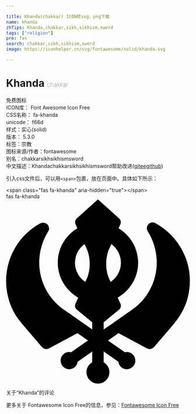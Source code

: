 ```yaml
---

title: Khanda(chakkar) ICON转svg、png下载
name: khanda
zhTips: Khanda,chakkar,sikh,sikhism,sword
tags: ["religion"]
pre: fas
search: chakkar,sikh,sikhism,sword
image: https://iconhelper.cn/svg/fontawesome/solid/khanda.svg

---
```


# Khanda  <small style="font-size: 60%;font-weight: 100">chakkar</small>


<div class="detail-page">
<p>
<span><span class="badge-success badge">免费图标</span> </span>
<br/>
<span>
ICON库：
<span class="badge-secondary badge">Font Awesome Icon Free</span> 
</span>
<br/>
<span>
CSS名称：
<span class="badge-secondary badge">fa-khanda</span> 
</span>
<br/>
<span>
unicode：
<span class="badge-secondary badge">f66d</span> 
<copy-btn content='f66d' btn-title=""></copy-btn>
<copy-btn :content='String.fromCodePoint(parseInt("f66d", 16))' btn-title="复制U"></copy-btn>
</span><br/><span>样式：<span class="badge-light badge">实心(solid)</span></span>
<br/>
<span>
版本：
<span class="badge-secondary badge">5.3.0</span> 
</span><br/><span>标签：<span class="badge-light badge"><router-link to="/tags/religion.html">宗教</router-link></span></span>
<br/>
<span>图标来源/作者：<span class="badge-light badge">fontawesome</span></span> 
<br/>
<span>别名：<span class="badge-light badge">chakkar</span><span class="badge-light badge">sikh</span><span class="badge-light badge">sikhism</span><span class="badge-light badge">sword</span></span><br/><span class="zh-detail">中文描述：<span class="badge-primary badge">Khanda</span><span class="badge-primary badge">chakkar</span><span class="badge-primary badge">sikh</span><span class="badge-primary badge">sikhism</span><span class="badge-primary badge">sword</span><span class="help-link"><span>帮助改进</span>(<a href="https://gitee.com/liuwave/icon-helper/edit/master/json/fontawesome/solid/khanda.json" target="_blank" rel="noopener noreferrer">gitee</a><a href="https://github.com/liuwave/icon-helper/edit/master/json/fontawesome/solid/khanda.json" target="_blank" rel="noopener noreferrer">github</a></span>)</span><br/>
</p>
</div>
<div class="alert alert-dark">
  <i class="fas fa-khanda fa-xs"></i>
  <i class="fas fa-khanda fa-sm"></i>
  <i class="fas fa-khanda fa-lg"></i>
  <i class="fas fa-khanda fa-2x"></i>
  <i class="fas fa-khanda fa-3x"></i>
  <i class="fas fa-khanda fa-5x"></i>
  <i class="fas fa-khanda fa-7x"></i>
</div>
<div>
  <p>引入css文件后，可以用<code>&lt;span&gt;</code>包裹，放在页面中。具体如下所示：    
  </p>
  <div class="alert alert-primary" style="font-size: 14px">
    &lt;span class="fas fa-khanda" aria-hidden="true"&gt;&lt;/span&gt;
    <copy-btn content='<span class="fas fa-khanda" aria-hidden="true"></span>'></copy-btn>
  </div>
  <div class="alert alert-secondary">
    <i class="fas fa-khanda"
    style="font-size: 24px"
    aria-hidden="true"></i> fas fa-khanda
    <copy-btn content="fas fa-khanda" btn-title="复制图标名称"></copy-btn>
  </div>
</div>
<div id="svg" class="svg-wrap">
<svg xmlns="http://www.w3.org/2000/svg" viewBox="0 0 512 512"><path d="M415.81 66c-6.37-3.5-14.37-2.33-19.36 3.02a15.974 15.974 0 0 0-1.91 19.52c16.49 26.16 25.2 56.39 25.2 87.41-.19 53.25-26.77 102.69-71.27 132.41l-76.63 53.35v-20.1l44.05-36.09c3.92-4.2 5-10.09 2.81-15.28L310.85 273c33.84-19.26 56.94-55.25 56.94-96.99 0-40.79-22.02-76.13-54.59-95.71l5.22-11.44c2.34-5.53.93-11.83-3.57-16.04L255.86 0l-58.99 52.81c-4.5 4.21-5.9 10.51-3.57 16.04l5.22 11.44c-32.57 19.58-54.59 54.93-54.59 95.72 0 41.75 23.09 77.73 56.94 96.99l-7.85 17.24c-2.19 5.18-1.1 11.07 2.81 15.28l44.05 36.09v19.9l-76.59-53.33C119.02 278.62 92.44 229.19 92.26 176c0-31.08 8.71-61.31 25.2-87.47 3.87-6.16 2.4-13.77-2.59-19.08-5-5.34-13.68-6.2-20.02-2.7C16.32 109.6-22.3 205.3 13.36 295.99c7.07 17.99 17.89 34.38 30.46 49.06l55.97 65.36c4.87 5.69 13.04 7.24 19.65 3.72l79.35-42.23L228 392.23l-47.08 32.78c-1.67-.37-3.23-1.01-5.01-1.01-13.25 0-23.99 10.74-23.99 24 0 13.25 10.74 24 23.99 24 12.1 0 21.69-9.11 23.33-20.76l40.63-28.28v29.95c-9.39 5.57-15.99 15.38-15.99 27.1 0 17.67 14.32 32 31.98 32s31.98-14.33 31.98-32c0-11.71-6.61-21.52-15.99-27.1v-30.15l40.91 28.48C314.41 462.89 324 472 336.09 472c13.25 0 23.99-10.75 23.99-24 0-13.26-10.74-24-23.99-24-1.78 0-3.34.64-5.01 1.01L284 392.23l29.21-20.34 79.35 42.23c6.61 3.52 14.78 1.97 19.65-3.71l52.51-61.31c18.87-22.02 34-47.5 41.25-75.59 21.62-83.66-16.45-167.27-90.16-207.51zm-95.99 110c0 22.3-11.49 41.92-28.83 53.38l-5.65-12.41c-8.75-24.52-8.75-51.04 0-75.56l7.83-17.18c16.07 11.65 26.65 30.45 26.65 51.77zm-127.93 0c0-21.32 10.58-40.12 26.66-51.76l7.83 17.18c8.75 24.52 8.75 51.03 0 75.56l-5.65 12.41c-17.34-11.46-28.84-31.09-28.84-53.39z"/></svg>
</div>
<detail full-name='fa-khanda'></detail>

<Vssue title="关于“Khanda”的评论" >关于“Khanda”的评论</Vssue>
    
<div><p>更多关于  Fontawesome Icon Free的信息，参见：<a target="_blank" href="https://iconhelper.cn/fontawesome.html">Fontawesome Icon Free</a>
</p></div>
